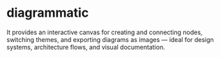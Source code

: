 # diagrammatic
It provides an interactive canvas for creating and connecting nodes, switching themes, and exporting diagrams as images — ideal for design systems, architecture flows, and visual documentation.
